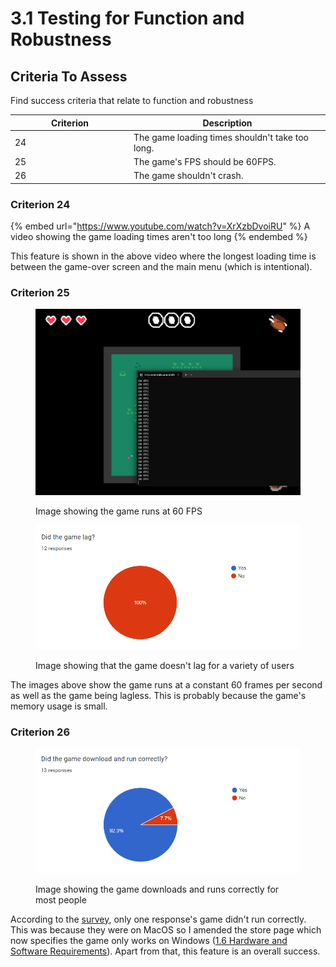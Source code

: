 # 3.1 Testing for Function and Robustness

## Criteria To Assess

Find success criteria that relate to function and robustness

<table><thead><tr><th width="176">Criterion</th><th>Description</th></tr></thead><tbody><tr><td>24</td><td>The game loading times shouldn't take too long.</td></tr><tr><td>25</td><td>The game's FPS should be 60FPS.</td></tr><tr><td>26</td><td>The game shouldn't crash.</td></tr></tbody></table>

### Criterion 24

{% embed url="https://www.youtube.com/watch?v=XrXzbDvoiRU" %}
A video showing the game loading times aren't too long
{% endembed %}

This feature is shown in the above video where the longest loading time is between the game-over screen and the main menu (which is intentional).

### Criterion 25

<figure><img src="../.gitbook/assets/image (20).png" alt=""><figcaption><p>Image showing the game runs at 60 FPS</p></figcaption></figure>

<figure><img src="../.gitbook/assets/image (21).png" alt=""><figcaption><p>Image showing that the game doesn't lag for a variety of users</p></figcaption></figure>

The images above show the game runs at a constant 60 frames per second as well as the game being lagless. This is probably because the game's memory usage is small.&#x20;

### Criterion 26

<figure><img src="../.gitbook/assets/image (22).png" alt=""><figcaption><p>Image showing the game downloads and runs correctly for most people</p></figcaption></figure>

According to the [survey](https://docs.google.com/forms/d/e/1FAIpQLSewdKSRPxViHy7iZwTl3iMBZkAM8XL76dQIEQXJQ5ZiwxuIdg/viewform), only one response's game didn't run correctly. This was because they were on MacOS so I amended the store page which now specifies the game only works on Windows ([1.6 Hardware and Software Requirements](../analysis/1.6-hardware-and-software-requirements.md)). Apart from that, this feature is an overall success.
